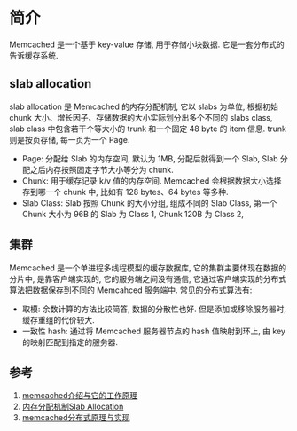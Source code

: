 # 简介
Memcached 是一个基于 key-value 存储, 用于存储小块数据. 它是一套分布式的告诉缓存系统.

## slab allocation 
slab allocation 是 Memcached 的内存分配机制, 它以 slabs 为单位, 根据初始 chunk 大小、增长因子、存储数据的大小实际划分出多个不同的 slabs class, slab class 中包含若干个等大小的 trunk 和一个固定 48 byte 的 item 信息. trunk 则是按页存储, 每一页为一个 Page.
- Page: 分配给 Slab 的内存空间, 默认为 1MB, 分配后就得到一个 Slab, Slab 分配之后内存按照固定字节大小等分为 chunk.
- Chunk: 用于缓存记录 k/v 值的内存空间. Memcached 会根据数据大小选择存到哪一个 chunk 中, 比如有 128 bytes、64 bytes 等多种.
- Slab Class: Slab 按照 Chunk 的大小分组, 组成不同的 Slab Class, 第一个 Chunk 大小为 96B 的 Slab 为 Class 1, Chunk 120B 为 Class 2, 

## 集群
Memcached 是一个单进程多线程模型的缓存数据库, 它的集群主要体现在数据的分片中, 是靠客户端实现的, 它的服务端之间没有通信, 它通过客户端实现的分布式算法把数据保存到不同的 Memcahced 服务端中. 常见的分布式算法有:
- 取模: 余数计算的方法比较简答, 数据的分散性也好. 但是添加或移除服务器时, 缓存重组的代价较大.
- 一致性 hash: 通过将 Memcached 服务器节点的 hash 值映射到环上, 由 key 的映射匹配到指定的服务器.

## 参考
1. [memcached介绍与它的工作原理](https://blog.51cto.com/u_15105742/5282807)
2. [内存分配机制Slab Allocation](https://www.cnblogs.com/douJiangYouTiao888/p/6267569.html)
3. [memcached分布式原理与实现](https://juejin.cn/post/6844903665875025933)